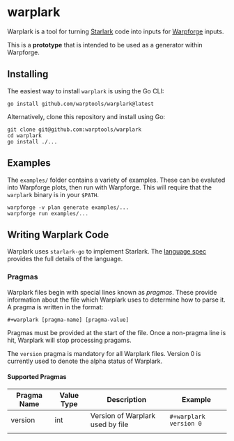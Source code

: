 # warplark

Warplark is a tool for turning [Starlark](https://github.com/bazelbuild/starlark) code into inputs for [Warpforge](https://github.com/warptools/warpforge) inputs.

This is a **prototype** that is intended to be used as a generator within Warpforge.

## Installing

The easiest way to install `warplark` is using the Go CLI:

```
go install github.com/warptools/warplark@latest
```

Alternatively, clone this repository and install using Go:

```
git clone git@github.com:warptools/warplark
cd warplark
go install ./...
```

## Examples 

The `examples/` folder contains a variety of examples. These can be evaluted into Warpforge plots, then run with Warpforge. This will require that the `warplark` binary is in your `$PATH`.

```
warpforge -v plan generate examples/...
warpforge run examples/...
```

## Writing Warplark Code

Warplark uses `starlark-go` to implement Starlark. The [language spec](https://github.com/google/starlark-go/blob/master/doc/spec.md) provides the full details of the language.

### Pragmas

Warplark files begin with special lines known as *pragmas*. These provide information about the file which Warplark uses to determine how to parse it. A pragma is written in the format:

```
#+warplark [pragma-name] [pragma-value]
```

Pragmas must be provided at the start of the file. Once a non-pragma line is hit, Warplark will stop processing pragams.

The `version` pragma is mandatory for all Warplark files. Version 0 is currently used to denote the alpha status of Warplark.

#### Supported Pragmas

| Pragma Name | Value Type | Description                      | Example                |
|-------------|------------|----------------------------------|------------------------|
| version     | int        | Version of Warplark used by file | `#+warplark version 0` |
|             |            |                                  |                        |


